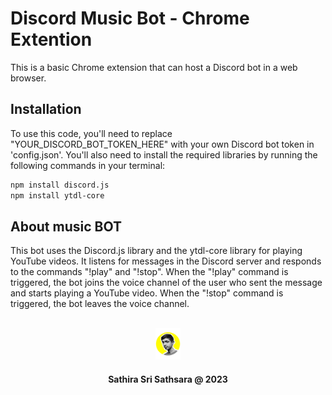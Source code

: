 
# Discord Music Bot - Chrome Extention

This is a basic Chrome extension that can host a Discord bot in a web browser. 




## Installation

To use this code, you'll need to replace "YOUR_DISCORD_BOT_TOKEN_HERE" with your own Discord bot token in 'config.json'. You'll also need to install the required libraries by running the following commands in your terminal:
```bash
npm install discord.js
npm install ytdl-core
```
   
## About music BOT

This bot uses the Discord.js library and the ytdl-core library for playing YouTube videos. It listens for messages in the Discord server and responds to the commands "!play" and "!stop". When the "!play" command is triggered, the bot joins the voice channel of the user who sent the message and starts playing a YouTube video. When the "!stop" command is triggered, the bot leaves the voice channel.


<br>

<div align="center">
	<img src="https://github.com/SathiraSriSathsara/SathiraSriSathsara/blob/main/dp-wp-yt-round.png" width="40" height="50">
	<h4>Sathira Sri Sathsara @ 2023</h4>
</div>	
